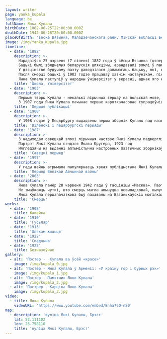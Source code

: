 ```yaml
---
layout: writer
page: yanka_kupala
language: be
fullName: Янка Купала
birthDate: 1882-06-25T22:00:00.000Z
deathDate: 1942-06-28T20:00:00.000Z
placeOfBirth: 'вёска Вязынка, Маладзечанскага раён, Мінскай вобласці Беларусі, Беларуская ССР, СССР'
image: /img/Yanka_Kupala.jpg
timeline:
  - date: '1882'
    description: >-
      Нарадзіўся 25 чэрвеня (7 ліпеня) 1882 года ў вёсцы Вязынка (цяпер Маладзечанскага раёна Мінскай вобласці Беларусі) у беларускай каталіцкай сям'і Дамініка Ануфрыевіча Луцэвіча і Бянігны Іванаўны Луцэвіч (паннаў. Валасевіч).
      Бацькі былі збяднелыя беларускія шляхцічы, арандавалі зямлі ў памешчыцкіх угоддзях. Род Луцэвічаў вядомы з пачатку XVII стагоддзя. Дзед паэта арандаваў зямлю ў Радзівілаў, але быў імі выгнаны з родных мясцін. Гэты факт лёг у аснову купалаўскай драмы «Раскіданае гняздо».
      У дзяцінстве будучаму паэту даводзілася дапамагаць бацьку, які, нягледзячы на ​​сваё шляхецкае паходжанне, па сутнасці належаў да ліку беззямельных сялян і вымушаны быў апрацоўваць здымныя ўчасткі (у Здзеховских і інш.), Плацячы буйныя сумы ў якасці арэнды за выкарыстанне угоддзяў.
      Пасля смерці бацькі ў 1902 годзе працаваў хатнім настаўнікам, пісарам у абшарніцкім маёнтку, прыказчыкам і на іншых працах. У выяўленай у беларускім Нацыянальным гістарычным архіве анкеце прызыўніка Луцэвіча Івана Дамінікавіча ўказаны яго веравызнанне - рымска-каталіцкае і нацыянальнасць - рускі [3].
      Янка Купала паступіў у народны ўніверсітэт у верасні, аднак яго намерам працягнуць вучобу перашкодзіла ўсеагульная мабілізацыя, аб'яўленая ў сувязі з надыходам Першай сусветнай вайны. Ужо ў пачатку 1916 года паэта-студэнта прызвалі ў армію і той паступіў у дарожна-будаўнічы атрад, у складзе якога працаваў аж да наступлення падзей Кастрычніцкай рэвалюцыі.
    title: 'Школа, Універсітэт'
  - date: '1903'
    description: >-
      Першыя творы Купалы - некалькі лірычных вершаў на польскай мове, апублікаваныя ў 1903-1904 гадах у часопісе "Ziarno» ( «Зерне») пад псеўданімам «К-а». Першы верш на беларускай мове - «Мая доля» датуецца 15 ліпеня 1904 годзе. Верш «Мужык», апублікаванае ў 1905 годзе ў мінскай газеце "Северо-Западный край", можна лічыць паспяховым дэбютам у друку і пачаткам узыходжання Янкі Купалы на літаратурную беларускую Алімп. Яго раннія вершы тыповыя для фальклору ў беларускай паэзіі XIX стагоддзя.
      З 1907 года Янка Купала пачынае першае кароткачасовае супрацоўніцтва з газетай «Наша Ніва». У 1906-1907 гадах напісаны паэмы «Зімою» (Узімку), «Нікому» (Нікому), «Адплата Каха» (адплаціў любоўю), 18 снежня 1908 г. «Наша Ніва» публікуе паэму «У Піліпаўку». У тым жа годзе скончана праца над паэмамі «Адвечная песьня» і «За што?». Тэма гэтых твораў - сацыяльная несправядлівасьць і гне памешчыкаў.
    title: 'Першыя публікацыі'
  - date: '1908'
    description: >-
      У 1908 годзе ў Пецярбургу выдадзены першы зборнік Купалы пад назвай «Жалейка» ( «дудочка»). У канцы года Санкт-Пецярбургскі камітэт па справах друку пры МУС вырашыў канфіскаваць зборнік як антыдзяржаўны, а яго аўтара - прыцягнуць да адказнасці. Неўзабаве арышт быў зняты, але ў 1909 году тыраж кнігі паўторна канфіскаваны, ужо па загадзе Віленскага генерал-губернатара. Каб не сапсаваць рэпутацыю «Нашай Нівы», Купала спыніў працу ў рэдакцыі. Тым не менш, пецярбургскі перыяд яго жыцця і творчасці можна назваць адным з самых паспяховых і прадуктыўных: у першую чаргу таму, што Янку Купалу давялося звесці знаёмства з многімі прадстаўнікамі беларускай інтэлігенцыі, напрыклад, аформіць як паэт і што здабылі сабе славу да пачатку 1910-х гадоў Якубам Коласам і Э. Пашкевіч, якая працавала пад псеўданімам Цётка. Яшчэ ў Вільні паэт пазнаёміўся з выбітным дзеячам рускага сімвалізму В. Я. Брусавым, які звярнуў увагу на актыўна публікай аўтара і выявіў непадробную цікавасць да яго паэтычнай творчасці. Пазней Брюсов і Янка Купала працягнулі цесна супрацоўнічаць на літаратурных сходах у Пецярбургу; Брюсов стаў першым рускім аўтарам, які пачаў перакладаць беларускага паэта на рускую мову.
    title: 'Віленскі і пецярбургскі перыяды'
  - date: '1987'
    description: >-
      З надыходам савецкай эпохі лірычныя настрою Янкі Купалы падвергліся некаторых зменаў. На першы план у яго вершах выйшаў матыў чакання светлай будучыні; паэт ўскладаў шчырыя надзеі на карэнныя змены ў жыцці беларускага народа пад уплывам новай эпохі. На працягу двух наступных дзесяцігоддзяў (аж да наступлення Вялікай Айчыннай вайны) выходзілі ў свет наступныя лірычныя зборнікі беларускага паэта: «Спадчына» (1922), «Безназоўнае» (1925), «Песня будаўніцтву» (1936), «Беларусі ардэнаноснай» (1937 ), «Ад сэрца» (1940), паэмы «Над ракой Арэсы» (1933), «Тарасова доля» (1939) і некаторыя іншыя
      Партрэт Янкі Купалы пэндзля Якава Кругера, 1923 год
      Нягледзячы на ​​выданні аптымістычна настроеных паэтычных зборнікаў, адносіны паміж беларускім паэтам і савецкай уладай складваліся неадназначныя. У СМІ пачаў метадычна траўля паэта пасля абвінавачвання нядобранадзейнасці: нібыта ў няпростай гістарычны перыяд канца 1910-х гадоў Янка Купала ўсяляк падтрымліваў Арганізацыю Нацыянальнага вызвалення Беларусі і «запляміў» сябе уваходжаннем у яе склад. П'еса «Тутэйшыя» была забароненая за нацыяналізм. Яе пераклад на польскую мову выклікаў пратэст польскіх шавіністаў. Паэт не пазбег працяглых, знясільваючых допытаў у ГПУ, спробы самагубства. У лісце на імя старшыні ўрада БССР
    title: 'Савецкі перыяд'
  - date: '1997'
    description: >-
      У гады вайны атрымала папулярнасць яркая публіцыстыка Янкі Купалы, здольная запаліць людзей дзеля бітваў - яго новым патрыятычным вершам у гэты перыяд ўласцівая антыфашысцкая накіраванасць. З'ехаўшы з Мінска, Янка Купала пасяліўся ў Печышча, маленькім населеным пункце недалёка ад Казані, каб здабыць супакой для апускання ў антыфашысцкую публіцыстыку.
    title: 'Перыяд Вялікай Айчыннай вайны'
  - date: '2003'
    description: >-
      Янка Купала памёр 28 чэрвеня 1942 гады ў гасцініцы «Масква». Паэт сарваўся ў лесвічны пралёт паміж 9-м і 10-м паверхамі гасцініцы, смерць была імгненнай.
      Не змаўкаюць чуткі, што смерць магла апынуцца невыпадковай, вылучаліся версіі пра самагубства або забойстве з удзелам спецслужбаў [5]. Па адной з версій, у момант гібелі паэта з ім бачылі жанчыну. Нібыта гэта была Паўліна Мядёлка: сяброўка юнацтва, першая выканаўца ролі Паўлінкі.
      Янка Купала першапачаткова быў пахаваны на Ваганькаўскіх могілках у Маскве. У 1962 годзе яго прах перанесены ў Мінск і перапахаваны на Вайсковых могілках, побач з магілай маці (якая памерла на другі дзень пасля сына, пра гібель якога яна ў акупаваным Менску так і не пазнала). Над магілай Янкі Купалы, як і пахаваны непадалёк Якуба Коласа, узведзены вялікі мемарыял.
    title: 'Смерць'
works:
  - date: '1908'
    title: Жалейка
  - date: '1910'
    title: 'Гусьляр'
  - date: '1913'
    title: 'Шляхам жыцьця'
  - date: '1922'
    title: 'Спадчына'
  - date: '1925'
    title: Безназоўнае
gallery:
  - alt: 'Постер -  Купала ва ўсёй «красе»'
    image: /img/kupala_0.jpg
  - alt: 'Постер - Янка Купала ў Арменіі: «У краiну гор i бурных рэк»'
    image: /img/kupala_1.jpg
  - alt: 'Постер - Памятник Янки Купалы'
    image: /img/kupala_2.jpg
  - alt: 'Пострер - Карціна Янки Купалы'
    image: /img/kupala_3.jpg
video:
  - title: Янка Купала
    videoURL: 'https://www.youtube.com/embed/Enha76O-nS0'
map:
  - description: 'вуліца Янкі Купалы, Брэст'
    lat: 52.111102 
    lon: 23.758110
    title: 'вуліца Янкі Купалы, Брэст'
---
```

